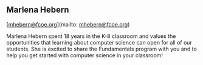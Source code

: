 ## Marlena Hebern

[mhebern@fcoe.org](mailto: mhebern@fcoe.org)

Marlena Hebern spent 18 years in the K-8 classroom and values the opportunities that learning about computer science can open for all of our students. She is excited to share the Fundamentals program with you and to help you get started with computer science in your classroom!
